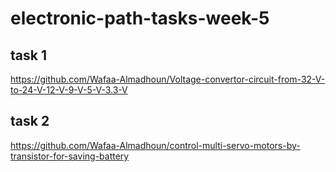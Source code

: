 # electronic-path-tasks-week-5

## task 1 
https://github.com/Wafaa-Almadhoun/Voltage-convertor-circuit-from-32-V-to-24-V-12-V-9-V-5-V-3.3-V

## task 2 

https://github.com/Wafaa-Almadhoun/control-multi-servo-motors-by-transistor-for-saving-battery
